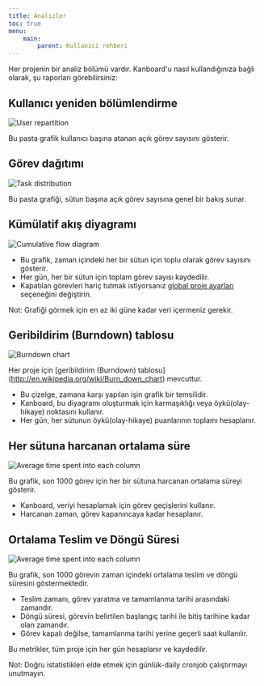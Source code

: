 ```yaml
---
title: Analizler
toc: true
menu:
    main:
        parent: Kullanici rehberi
---
```


Her projenin bir analiz bölümü vardır. Kanboard'u nasıl kullandığınıza bağlı olarak, şu raporları görebilirsiniz:

Kullanıcı yeniden bölümlendirme
-------------------------------

![User repartition](/images/v1/user-repartition.png)

Bu pasta grafik kullanıcı başına atanan açık görev sayısını gösterir.

Görev dağıtımı
--------------

![Task distribution](/images/v1/task-distribution.png)

Bu pasta grafiği, sütun başına açık görev sayısına genel bir bakış sunar.

Kümülatif akış diyagramı
------------------------

![Cumulative flow diagram](/images/v1/cfd.png)

- Bu grafik, zaman içindeki her bir sütun için toplu olarak görev sayısını gösterir.
- Her gün, her bir sütun için toplam görev sayısı kaydedilir.
- Kapatılan görevleri hariç tutmak istiyorsanız [global proje ayarları](project-configuration.markdown) seçeneğini değiştirin.

Not: Grafiği görmek için en az iki güne kadar veri içermeniz gerekir.

Geribildirim (Burndown) tablosu
-------------------------------

![Burndown chart](/images/v1/burndown-chart.png)

Her proje için [geribildirim (Burndown) tablosu] (http://en.wikipedia.org/wiki/Burn_down_chart) mevcuttur.

- Bu çizelge, zamana karşı yapılan işin grafik bir temsilidir.
- Kanboard, bu diyagramı oluşturmak için karmaşıklığı veya öykü(olay-hikaye) noktasını kullanır.
- Her gün, her sütunun öykü(olay-hikaye) puanlarının toplamı hesaplanır.

Her sütuna harcanan ortalama süre
---------------------------------

![Average time spent into each column](/images/v1/average-time-spent-into-each-column.png)

Bu grafik, son 1000 görev için her bir sütuna harcanan ortalama süreyi gösterir.

- Kanboard, veriyi hesaplamak için görev geçişlerini kullanır.
- Harcanan zaman, görev kapanıncaya kadar hesaplanır.

Ortalama Teslim ve Döngü Süresi
-------------------------------

![Average time spent into each column](/images/v1/average-lead-cycle-time.png)

Bu grafik, son 1000 görevin zaman içindeki ortalama teslim ve döngü süresini göstermektedir.

- Teslim zamanı, görev yaratma ve tamamlanma tarihi arasındaki zamandır.
- Döngü süresi, görevin belirtilen başlangıç tarihi ile bitiş tarihine kadar olan zamandır.
- Görev kapalı değilse, tamamlanma tarihi yerine geçerli saat kullanılır.

Bu metrikler, tüm proje için her gün hesaplanır ve kaydedilir.

Not: Doğru istatistikleri elde etmek için günlük-daily cronjob çalıştırmayı unutmayın.

